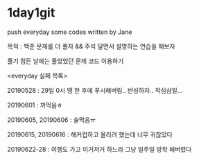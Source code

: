 ﻿# 1day1git
push everyday some codes written by Jane

목적 : 백준 문제를 더 풀자 && 주석 달면서 설명하는 연습을 해보자

풀기 힘든 날에는 풀었었던 문제 코드 이용하기


<everyday 실패 목록>

20190528 : 29일 0시 땡 한 후에 푸시해버림.. 반성하자.. 작심삼일...

20190601 : 까먹음ㅎ

20190605, 20190606 : 술먹음ㅠ

20190615, 20190616 : 해커컵하고 올리려 했는데 너무 귀찮았다

20190622-28 : 여행도 가고 이거저거 하느라 그냥 일주일 방학 해버렸다



